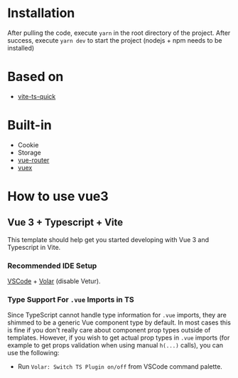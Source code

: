 # Installation
After pulling the code, execute `yarn` in the root directory of the project. After success, execute `yarn dev` to start the project (nodejs + npm needs to be installed)

# Based on
- [vite-ts-quick](https://github.com/pohunchn/vite-ts-quick)

# Built-in
* Cookie
* Storage
* [vue-router](https://next.router.vuejs.org/)
* [vuex](https://next.vuex.vuejs.org/)

# How to use vue3

## Vue 3 + Typescript + Vite
This template should help get you started developing with Vue 3 and Typescript in Vite.

### Recommended IDE Setup
[VSCode](https://code.visualstudio.com/) + [Volar](https://marketplace.visualstudio.com/items?itemName=johnsoncodehk.volar) (disable Vetur). 

### Type Support For `.vue` Imports in TS
Since TypeScript cannot handle type information for `.vue` imports, they are shimmed to be a generic Vue component type by default. In most cases this is fine if you don't really care about component prop types outside of templates. However, if you wish to get actual prop types in `.vue` imports (for example to get props validation when using manual `h(...)` calls), you can use the following:

- Run `Volar: Switch TS Plugin on/off` from VSCode command palette.
